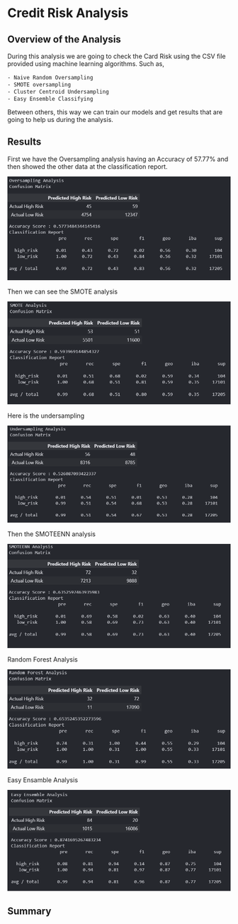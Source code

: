 # Credit Risk Analysis

 ## Overview of the Analysis

 During this analysis we are going to check the Card Risk using the CSV file provided using machine learning algorithms. Such as,

    - Naive Random Oversampling
    - SMOTE oversampling
    - Cluster Centroid Undersampling
    - Easy Ensemble Classifying

Between others, this way we can train our models and get results that are going to help us during the analysis. 


## Results

First we have the Oversampling analysis having an Accuracy of 57.77% and then showed the other data at the classification report.

 ![alt text](resources/1.png)

Then we can see the SMOTE analysis

![alt text](resources/2.png)

Here is the undersampling 

![alt text](resources/3.png)

Then the SMOTEENN analysis 

![alt text](resources/4.png)

Random Forest Analysis

![alt text](resources/5.png)

Easy Ensamble Analysis

![alt text](resources/6.png)

## Summary

